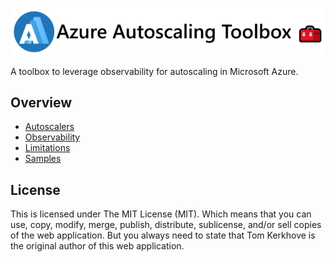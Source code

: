 ![](media/logo/Logo-Round-Full.png)

A toolbox to leverage observability for autoscaling in Microsoft Azure.

## Overview

- [Autoscalers](https://azure-autoscaling-toolbox.tomkerkhove.be/autoscalers/)
- [Observability](https/:/azure-autoscaling-toolbox.tomkerkhove.be/observability/)
- [Limitations](https://azure-autoscaling-toolbox.tomkerkhove.be/limitations/)
- [Samples](https://azure-autoscaling-toolbox.tomkerkhove.be/samples/)

## License

This is licensed under The MIT License (MIT). Which means that you can use, copy, modify, merge, publish, distribute, sublicense, and/or sell copies of the web application. But you always need to state that Tom Kerkhove is the original author of this web application.

